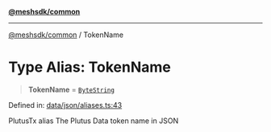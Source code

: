 [**@meshsdk/common**](../README.md)

***

[@meshsdk/common](../globals.md) / TokenName

# Type Alias: TokenName

> **TokenName** = [`ByteString`](ByteString.md)

Defined in: [data/json/aliases.ts:43](https://github.com/MeshJS/mesh/blob/1abde1553cbd7cf2cf4e40197fc0de9e4a7d0f49/packages/mesh-common/src/data/json/aliases.ts#L43)

PlutusTx alias
The Plutus Data token name in JSON
